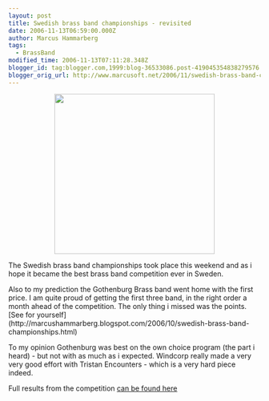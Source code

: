 ```yaml
---
layout: post
title: Swedish brass band championships - revisited
date: 2006-11-13T06:59:00.000Z
author: Marcus Hammarberg
tags:
  - BrassBand
modified_time: 2006-11-13T07:11:28.348Z
blogger_id: tag:blogger.com,1999:blog-36533086.post-419045354838279576
blogger_orig_url: http://www.marcusoft.net/2006/11/swedish-brass-band-championships.html
---
```


[<img
src="http://www.goteborgbrassband.org.se/images/GBB_SM_2006_BAND.jpg"
style="DISPLAY: block; MARGIN: 0px auto 10px; WIDTH: 320px; CURSOR: hand; TEXT-ALIGN: center"
data-border="0" />](http://www.goteborgbrassband.org.se/images/GBB_SM_2006_BAND.jpg)

<div>

The Swedish brass band championships took place this weekend and as i
hope it became the best brass band competition ever in Sweden.

</div>
Also to my prediction the Gothenburg Brass band went home with the first
price. I am quite proud of getting the first three band, in the right
order a month ahead of the competition. The only thing i missed was the
points. [See for
yourself](http://marcushammarberg.blogspot.com/2006/10/swedish-brass-band-championships.html)
<div>

To my opinion Gothenburg was best on the own choice program (the part i
heard) - but not with as much as i expected. Windcorp really made a very
very good effort with Tristan Encounters - which is a very hard piece
indeed.





<div>

Full results from the competition [can be found
here](http://www.brassband.se/main.php?page=77)

</div>
